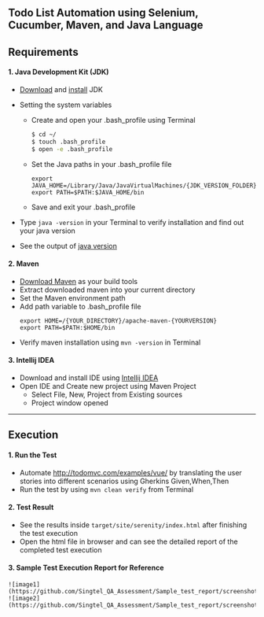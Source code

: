 Todo List Automation using **Selenium**, **Cucumber**, **Maven**, and **Java Language** 
---


## Requirements 

#### 1. Java Development Kit (JDK)
* [Download](https://www.oracle.com/technetwork/java/javase/downloads/index.html) and [install](https://docs.oracle.com/javase/10/install/installation-jdk-and-jre-macos.htm#JSJIG-GUID-F575EB4A-70D3-4AB4-A20E-DBE95171AB5F) JDK
* Setting the system variables
    * Create and open your .bash_profile using Terminal
        ```sh
        $ cd ~/
        $ touch .bash_profile
        $ open -e .bash_profile
        ```
    * Set the Java paths in your .bash_profile file
        ```
        export JAVA_HOME=/Library/Java/JavaVirtualMachines/{JDK_VERSION_FOLDER}/Contents/Home
        export PATH=$PATH:$JAVA_HOME/bin
        ```
    * Save and exit your .bash_profile
     
* Type `java -version` in your Terminal to verify installation and find out your java version
* See the output of [java version](https://prnt.sc/p8zd7s)

#### 2. Maven
* [Download Maven](https://maven.apache.org/download.cgi) as your build tools
* Extract downloaded maven into your current directory
* Set the Maven environment path
* Add path variable to .bash_profile file
    ```
    export HOME=/{YOUR_DIRECTORY}/apache-maven-{YOURVERSION}
    export PATH=$PATH:$HOME/bin
    ```
* Verify maven installation using `mvn -version` in Terminal

#### 3. Intellij IDEA
* Download and install IDE using [Intellij IDEA](https://www.jetbrains.com/idea/download/) 
* Open IDE and Create new project using Maven Project
    * Select File, New, Project from Existing sources
    * Project window opened
---
## Execution

#### 1. Run the Test
* Automate http://todomvc.com/examples/vue/ by translating the user stories into different scenarios using Gherkins Given,When,Then
* Run the test by using `mvn clean verify` from Terminal

#### 2. Test Result
* See the results inside `target/site/serenity/index.html` after finishing the test execution
* Open the html file in browser and can see the detailed report of the completed test execution

#### 3. Sample Test Execution Report for Reference
    ![image1](https://github.com/Singtel_QA_Assessment/Sample_test_report/screenshot_1.png)
    ![image2](https://github.com/Singtel_QA_Assessment/Sample_test_report/screenshot_2.png)

